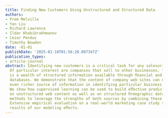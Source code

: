 ```yaml
---
title: Finding New Customers Using Unstructured and Structured Data
authors:
- Prem Melville
- Yan Liu
- Richard Lawrence
- Ildar Khabibrakhmanov
- Cezar Pendus
- Timothy Bowden
date: -01-01
publishDate: '2025-01-10T01:56:20.097347Z'
publication_types:
- article-journal
abstract: Identifying new customers is a critical task for any salesoriented company.
  Of particular interest are companies that sell to other businesses, for which there
  is a wealth of structured information available through ﬁnancial and ﬁrmographic
  databases. We demonstrate that the content of company web sites can often be an
  even richer source of information in identifying particular business alignments.
  We show how supervised learning can be used to build eﬀective predictive models
  on unstructured web content as well as on structured ﬁrmographic data. We also explore
  methods to leverage the strengths of both sources by combining these data sources.
  Extensive empirical evaluation on a real-world marketing case study show promising
  results of our modeling eﬀorts.
---
```

